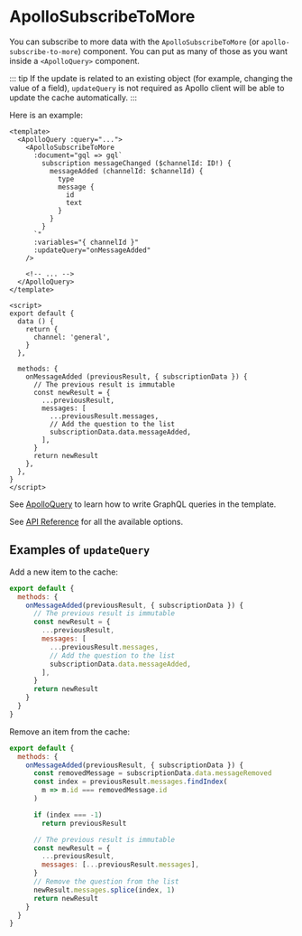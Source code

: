 # ApolloSubscribeToMore

You can subscribe to more data with the `ApolloSubscribeToMore` (or `apollo-subscribe-to-more`) component. You can put as many of those as you want inside a `<ApolloQuery>` component.

::: tip
If the update is related to an existing object (for example, changing the value of a field), `updateQuery` is not required as Apollo client will be able to update the cache automatically.
:::

Here is an example:

```vue
<template>
  <ApolloQuery :query="...">
    <ApolloSubscribeToMore
      :document="gql => gql`
        subscription messageChanged ($channelId: ID!) {
          messageAdded (channelId: $channelId) {
            type
            message {
              id
              text
            }
          }
        }
      `"
      :variables="{ channelId }"
      :updateQuery="onMessageAdded"
    />

    <!-- ... -->
  </ApolloQuery>
</template>

<script>
export default {
  data () {
    return {
      channel: 'general',
    }
  },

  methods: {
    onMessageAdded (previousResult, { subscriptionData }) {
      // The previous result is immutable
      const newResult = {
        ...previousResult,
        messages: [
          ...previousResult.messages,
          // Add the question to the list
          subscriptionData.data.messageAdded,
        ],
      }
      return newResult
    },
  },
}
</script>
```

See [ApolloQuery](./query.md) to learn how to write GraphQL queries in the template.

See [API Reference](../api/apollo-subscribe-to-more.md) for all the available options.

## Examples of `updateQuery`

Add a new item to the cache:

```js
export default {
  methods: {
    onMessageAdded(previousResult, { subscriptionData }) {
      // The previous result is immutable
      const newResult = {
        ...previousResult,
        messages: [
          ...previousResult.messages,
          // Add the question to the list
          subscriptionData.data.messageAdded,
        ],
      }
      return newResult
    }
  }
}
```

Remove an item from the cache:

```js
export default {
  methods: {
    onMessageAdded(previousResult, { subscriptionData }) {
      const removedMessage = subscriptionData.data.messageRemoved
      const index = previousResult.messages.findIndex(
        m => m.id === removedMessage.id
      )

      if (index === -1)
        return previousResult

      // The previous result is immutable
      const newResult = {
        ...previousResult,
        messages: [...previousResult.messages],
      }
      // Remove the question from the list
      newResult.messages.splice(index, 1)
      return newResult
    }
  }
}
```
